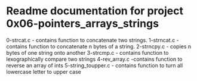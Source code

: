 # Readme documentation for project 0x06-pointers_arrays_strings
0-strcat.c - contains function to concatenate two strings.
1-strncat.c - contains function to concatenate n bytes of a string.
2-strncpy.c - copies n bytes of one string onto another
3-strcmp.c - contains function to lexographically compare two strings
4-rev_array.c -contains function to reverse an array of ints
5-string_toupper.c - contains function to turn all lowercase letter to upper case
